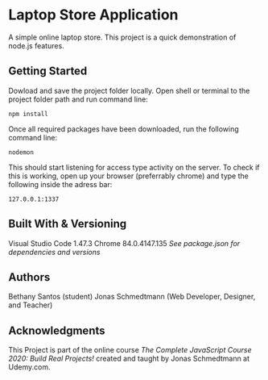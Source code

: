 # Laptop Store Application
A simple online laptop store. This project is a quick demonstration of node.js features.

## Getting Started
Dowload and save the project folder locally. Open shell or terminal to the project folder path and run command line:

`npm install`

Once all required packages have been downloaded, run the following command line:

`nodemon` 

This should start listening for access type activity on the server. To check if this is working, open up your browser (preferrably chrome) and type the following inside the adress bar:

`127.0.0.1:1337`


## Built With & Versioning
Visual Studio Code 1.47.3
Chrome 84.0.4147.135
*See package.json for dependencies and versions*

## Authors
Bethany Santos (student)
Jonas Schmedtmann (Web Developer, Designer, and Teacher)

## Acknowledgments
This Project is part of the online course *The Complete JavaScript Course 2020: Build Real Projects!* created and taught by Jonas Schmedtmann at Udemy.com. 